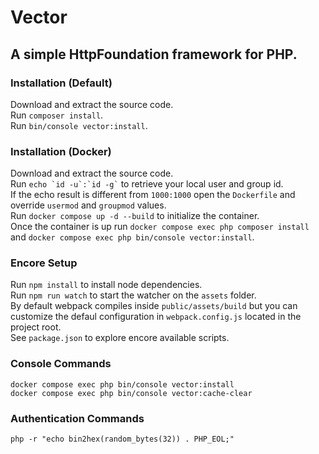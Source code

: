 # Vector
## A simple HttpFoundation framework for PHP.  

### Installation (Default)
Download and extract the source code.  
Run `` composer install ``.  
Run `` bin/console vector:install ``.  

### Installation (Docker)
Download and extract the source code.  
Run `` echo `id -u`:`id -g` `` to retrieve your local user and group id.  
If the echo result is different from `` 1000:1000 `` open the `` Dockerfile `` and override `` usermod `` and `` groupmod `` values.  
Run `` docker compose up -d --build `` to initialize the container.  
Once the container is up run `` docker compose exec php composer install `` and `` docker compose exec php bin/console vector:install ``.  

### Encore Setup
Run `` npm install `` to install node dependencies.  
Run `` npm run watch ``  to start the watcher on the `` assets `` folder.  
By default webpack compiles inside `` public/assets/build `` but you can customize the defaul configuration in `` webpack.config.js `` located in the project root.  
See `` package.json `` to explore encore available scripts.  

### Console Commands
`` docker compose exec php bin/console vector:install ``  
`` docker compose exec php bin/console vector:cache-clear ``  

### Authentication Commands
`` php -r "echo bin2hex(random_bytes(32)) . PHP_EOL;" ``  